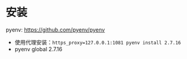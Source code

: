 # 安装

pyenv: https://github.com/pyenv/pyenv

- 使用代理安装：`https_proxy=127.0.0.1:1081 pyenv install 2.7.16`
- pyenv global 2.7.16